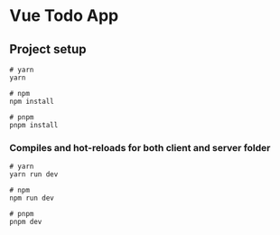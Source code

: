 # Vue Todo App

## Project setup

```
# yarn
yarn

# npm
npm install

# pnpm
pnpm install
```

### Compiles and hot-reloads for both client and server folder

```
# yarn
yarn run dev

# npm
npm run dev

# pnpm
pnpm dev
```